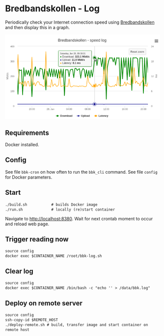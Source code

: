 # Bredbandskollen - Log
Periodically check your Internet connection speed using
[Bredbandskollen](https://www.bredbandskollen.se/) and then display this
in a graph.

![Graph example](./graph.png)

## Requirements
Docker installed.

## Config
See file `bbk-cron` on how often to run the `bbk_cli` command.
See file `config` for Docker parameters.

## Start

```shell
./build.sh           # builds Docker image
./run.sh             # locally (re)start container
```

Navigate to [http://localhost:8380](http://localhost:8380).
Wait for next crontab moment to occur and reload web page.

## Trigger reading now

```shell
source config
docker exec $CONTAINER_NAME /root/bbk-log.sh
```

## Clear log

```shell
source config
docker exec $CONTAINER_NAME /bin/bash -c "echo '' > /data/bbk.log"
```

## Deploy on remote server

```shell
source config
ssh-copy-id $REMOTE_HOST
./deploy-remote.sh # build, transfer image and start container on remote host
```
